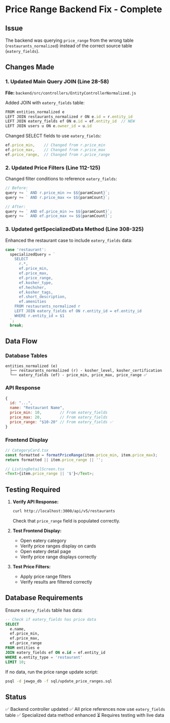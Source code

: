 # Price Range Backend Fix - Complete

## Issue

The backend was querying `price_range` from the wrong table (`restaurants_normalized`) instead of the correct source table (`eatery_fields`).

## Changes Made

### 1. Updated Main Query JOIN (Line 28-58)

**File:** `backend/src/controllers/EntityControllerNormalized.js`

Added JOIN with `eatery_fields` table:

```javascript
FROM entities_normalized e
LEFT JOIN restaurants_normalized r ON e.id = r.entity_id
LEFT JOIN eatery_fields ef ON e.id = ef.entity_id  // NEW
LEFT JOIN users u ON e.owner_id = u.id
```

Changed SELECT fields to use `eatery_fields`:

```javascript
ef.price_min,    // Changed from r.price_min
ef.price_max,    // Changed from r.price_max
ef.price_range,  // Changed from r.price_range
```

### 2. Updated Price Filters (Line 112-125)

Changed filter conditions to reference `eatery_fields`:

```javascript
// Before:
query += ` AND r.price_min >= $${paramCount}`;
query += ` AND r.price_max <= $${paramCount}`;

// After:
query += ` AND ef.price_min >= $${paramCount}`;
query += ` AND ef.price_max <= $${paramCount}`;
```

### 3. Updated getSpecializedData Method (Line 308-325)

Enhanced the restaurant case to include `eatery_fields` data:

```javascript
case 'restaurant':
  specializedQuery = `
    SELECT
      r.*,
      ef.price_min,
      ef.price_max,
      ef.price_range,
      ef.kosher_type,
      ef.hechsher,
      ef.kosher_tags,
      ef.short_description,
      ef.amenities
    FROM restaurants_normalized r
    LEFT JOIN eatery_fields ef ON r.entity_id = ef.entity_id
    WHERE r.entity_id = $1
  `;
  break;
```

## Data Flow

### Database Tables

```
entities_normalized (e)
  ├── restaurants_normalized (r) - kosher_level, kosher_certification
  └── eatery_fields (ef) - price_min, price_max, price_range ✅
```

### API Response

```javascript
{
  id: "...",
  name: "Restaurant Name",
  price_min: 10,        // From eatery_fields
  price_max: 20,        // From eatery_fields
  price_range: "$10-20" // From eatery_fields ✅
}
```

### Frontend Display

```javascript
// CategoryCard.tsx
const formatted = formatPriceRange(item.price_min, item.price_max);
return formatted || item.price_range || '';

// ListingDetailScreen.tsx
<Text>{item.price_range || '$'}</Text>;
```

## Testing Required

1. **Verify API Response:**

   ```bash
   curl http://localhost:3000/api/v5/restaurants
   ```

   Check that `price_range` field is populated correctly.

2. **Test Frontend Display:**

   - Open eatery category
   - Verify price ranges display on cards
   - Open eatery detail page
   - Verify price range displays correctly

3. **Test Price Filters:**
   - Apply price range filters
   - Verify results are filtered correctly

## Database Requirements

Ensure `eatery_fields` table has data:

```sql
-- Check if eatery_fields has price data
SELECT
  e.name,
  ef.price_min,
  ef.price_max,
  ef.price_range
FROM entities e
JOIN eatery_fields ef ON e.id = ef.entity_id
WHERE e.entity_type = 'restaurant'
LIMIT 10;
```

If no data, run the price range update script:

```bash
psql -d jewgo_db -f sql/update_price_ranges.sql
```

## Status

✅ Backend controller updated
✅ All price references now use `eatery_fields` table
✅ Specialized data method enhanced
⏳ Requires testing with live data
